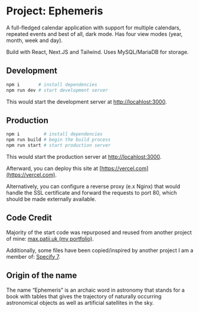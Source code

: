 # Project: Ephemeris

A full-fledged calendar application with support for multiple calendars,
repeated events and best of all, dark mode. Has four view modes (year, month,
week and day).

Build with React, Next.JS and Tailwind. Uses MySQL/MariaDB for storage.



## Development

```zsh
npm i       # install dependencies
npm run dev # start development server
```

This would start the development server at
[http://locahlost:3000](http://locahlost:3000).

## Production

```zsh
npm i         # install dependencies
npm run build # begin the build process
npm run start # start production server
```

This would start the production server at
[http://locahlost:3000](http://locahlost:3000).

Afterward, you can deploy this site at [https://vercel.com](https://vercel.com).

Alternatively, you can configure a reverse proxy (e.x Nginx) that would handle
the SSL certificate and forward the requests to port 80, which should be made
externally available.

## Code Credit

Majority of the start code was repurposed and reused from another project of
mine: [max.patii.uk (my portfolio)](https://max.patii.uk).

Additionally, some files have been copied/inspired by another project I am a
member of: [Specify 7](http://github.com/specify/specify7).

## Origin of the name

The name “Ephemeris” is an archaic word in astronomy that stands for a book with
tables that gives the trajectory of naturally occurring astronomical objects as
well as artificial satellites in the sky.
